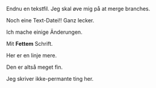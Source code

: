 Endnu en tekstfil. Jeg skal øve mig på at merge branches.

Noch eine Text-Datei!! Ganz lecker.

Ich mache einige Änderungen.

Mit **Fettem** Schrift.

Her er en linje mere. 

Den er altså meget fin.

Jeg skriver ikke-permante ting her. 